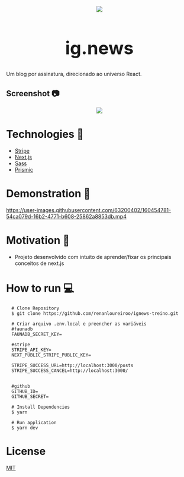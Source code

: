 
<div align="center" style="margin-bottom:20px" height="500px">
  <img src="https://user-images.githubusercontent.com/63200402/160459911-f68ee24d-2a79-45c9-b49a-03534b06d2d8.png"/>
</div>


<div align="center">
  <h1 style="font-size:48px">ig.news</h1>
</div>

Um blog por assinatura, direcionado ao universo React.


## Screenshot 📷 

<div align="center" height="500px">
  <img src="https://user-images.githubusercontent.com/63200402/160456306-1867acd0-5090-4b17-a0d7-10861305e8b0.png"/>
</div>

# Technologies 🚀
* [Stripe](https://stripe.com/br)
* [Next.js](https://nextjs.org/)
* [Sass](https://sass-lang.com/)
* [Prismic](https://prismic.io/)

# Demonstration 🎥 

https://user-images.githubusercontent.com/63200402/160454781-54ca079d-16b2-4771-b608-25862a8853db.mp4


# Motivation 💪 
* Projeto desenvolvido com intuito de aprender/fixar os principais conceitos de next.js 
 

# How to run 💻
```
  # Clone Repository
  $ git clone https://github.com/renanloureiroo/ignews-treino.git
```
```
  # Criar arquivo .env.local e preencher as variáveis
  #faunadb
  FAUNADB_SECRET_KEY=

  #stripe
  STRIPE_API_KEY=
  NEXT_PUBLIC_STRIPE_PUBLIC_KEY=

  STRIPE_SUCCESS_URL=http://localhost:3000/posts
  STRIPE_SUCCESS_CANCEL=http://localhost:3000/


  #github
  GITHUB_ID=
  GITHUB_SECRET=
```

```
  # Install Dependencies
  $ yarn

  # Run application
  $ yarn dev
```

# License
[MIT](https://choosealicense.com/licenses/mit/)